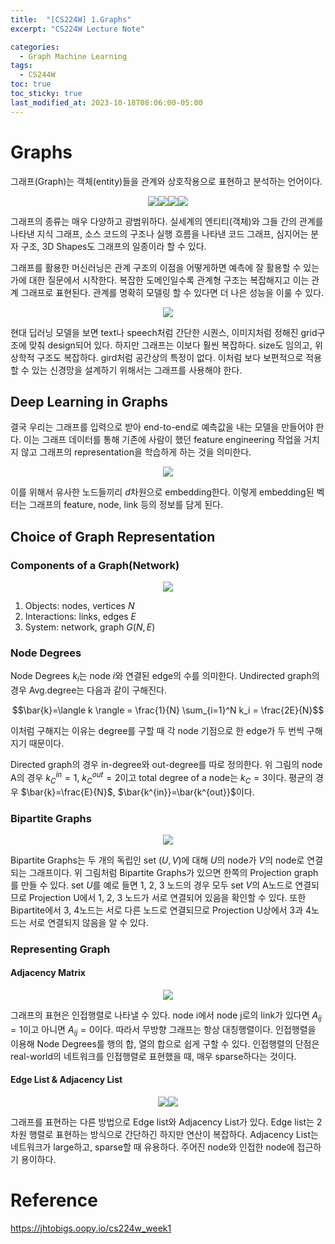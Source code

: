 ```yaml
---
title:  "[CS224W] 1.Graphs"
excerpt: "CS224W Lecture Note"

categories:
  - Graph Machine Learning
tags:
  - CS244W
toc: true
toc_sticky: true
last_modified_at: 2023-10-18T08:06:00-05:00
---
```


# Graphs
그래프(Graph)는 객체(entity)들을 관계와 상호작용으로 표현하고 분석하는 언어이다. 

<p align="center"><img src="https://github.com/user-attachments/assets/b0162419-83bf-4c34-90eb-eebb37a6cd3a" height="" width=""><img src="https://github.com/user-attachments/assets/e218828c-a9b1-454d-bc77-c7963c3bed67" height="" width=""><img src="https://github.com/user-attachments/assets/71396374-4c65-4561-85de-2ce495426594" height="" width=""><img src="https://github.com/user-attachments/assets/b9413814-f4e9-477b-b945-7bcacfefeb21" height="" width=""></p>

그래프의 종류는 매우 다양하고 광범위하다. 실세계의 엔티티(객체)와 그들 간의 관계를 나타낸 지식 그래프, 소스 코드의 구조나 실행 흐름을 나타낸 코드 그래프, 심지어는 분자 구조, 3D Shapes도 그래프의 일종이라 할 수 있다. 

그래프를 활용한 머신러닝은 관계 구조의 이점을 어떻게하면 예측에 잘 활용할 수 있는가에 대한 질문에서 시작한다. 복잡한 도메인일수록 관계형 구조는 복잡해지고 이는 관계 그래프로 표현된다. 관계를 명확히 모델링 할 수 있다면 더 나은 성능을 이룰 수 있다. 

<p align="center"><img src="https://github.com/user-attachments/assets/5dafd4a1-e937-4f79-855a-fdf3c3d08e14" height="" width=""></p>

현대 딥러닝 모델을 보면 text나 speech처럼 간단한 시퀀스, 이미지처럼 정해진 grid구조에 맞춰 design되어 있다. 하지만 그래프는 이보다 훨씬 복잡하다. size도 임의고, 위상학적 구조도 복잡하다. gird처럼 공간상의 특정이 없다. 이처럼 보다 보편적으로 적용할 수 있는 신경망을 설계하기 위해서는 그래프를 사용해야 한다. 

## Deep Learning in Graphs
결국 우리는 그래프를 입력으로 받아 end-to-end로 예측값을 내는 모델을 만들어야 한다. 이는 그래프 데이터를 통해 기존에 사람이 했던 feature engineering 작업을 거치지 않고 그래프의 representation을 학습하게 하는 것을 의미한다. 

<p align="center"><img src="https://github.com/user-attachments/assets/930a294b-de95-4f8f-94b6-4f78ee581b13" height="" width=""></p>

이를 위해서 유사한 노드들끼리 $d$차원으로 embedding한다. 이렇게 embedding된 벡터는 그래프의 feature, node, link 등의 정보를 담게 된다. 

## Choice of Graph Representation​

### Components of a Graph(Network)

<p align="center"><img src="https://github.com/user-attachments/assets/0e9f3c48-8cf2-4c06-8191-94e881087bdd" height="" width=""></p>

1. Objects: nodes, vertices $N$
2. Interactions: links, edges $E$
3. System: network, graph $G(N, E)$

### Node Degrees 

Node Degrees $k_i$는 node $i$와 연결된 edge의 수를 의미한다. Undirected graph의 경우 Avg.degree는 다음과 같이 구해진다. 

$$\bar{k}=\langle k \rangle = \frac{1}{N} \sum_{i=1}^N k_i = \frac{2E}{N}$$

이처럼 구해지는 이유는 degree를 구할 때 각 node 기점으로 한 edge가 두 번씩 구해지기 때문이다. 

Directed graph의 경우 in-degree와 out-degree를 따로 정의한다. 위 그림의 node A의 경우 $k_C^{in}=1$, $k_C^{out}=2$이고 total degree of a node는 $k_C=3$이다. 평균의 경우 $\bar{k}=\frac{E}{N}$, $\bar{k^{in}}=\bar{k^{out}}$이다. 

### Bipartite Graphs

<p align="center"><img src="https://github.com/user-attachments/assets/33615416-19ae-4387-a13d-5eb294205b95" height="" width=""></p>

Bipartite Graphs는 두 개의 독립인 set $(U, V)$에 대해 $U$의 node가 $V$의 node로 연결되는 그래프이다. 위 그림처럼 Bipartite Graphs가 있으면 한쪽의 Projection graph를 만들 수 있다. set $U$를 예로 들면 1, 2, 3 노드의 경우 모두 set $V$의 A노드로 연결되므로 Projection U에서 1, 2, 3 노드가 서로 연결되어 있음을 확인할 수 있다. 또한 Bipartite에서 3, 4노드는 서로 다른 노드로 연결되므로 Projection U상에서 3과 4노드는 서로 연결되지 않음을 알 수 있다. 

### Representing Graph

#### Adjacency Matrix

<p align="center"><img src="https://github.com/user-attachments/assets/8f04ec2b-d1ee-4c10-a1e6-6fe9fda2a447" height="" width=""></p>

그래프의 표현은 인접행렬로 나타낼 수 있다. node i에서 node j로의 link가 있다면 $A_{ij}=1$이고 아니면 $A_{ij}=0$이다. 따라서 무방향 그래프는 항상 대칭행렬이다. 인접행렬을 이용해 Node Degrees를 행의 합, 열의 합으로 쉽게 구할 수 있다. 인접행렬의 단점은 real-world의 네트워크를 인접행렬로 표현했을 때, 매우 sparse하다는 것이다.  

#### Edge List & Adjacency List

<p align="center"><img src="https://github.com/user-attachments/assets/2e626db9-07e6-4f3c-8bd7-32f28e7de81b" height="" width=""><img src="https://github.com/user-attachments/assets/eff3b7aa-9de1-4dbd-980e-2397d763eab8" height="" width=""></p>

그래프를 표현하는 다른 방법으로 Edge list와 Adjacency List가 있다. Edge list는 2차원 행렬로 표현하는 방식으로 간단하긴 하지만 연산이 복잡하다. Adjacency List는 네트워크가 large하고, sparse할 때 유용하다. 주어진 node와 인접한 node에 접근하기 용이하다. 

# Reference 

https://jhtobigs.oopy.io/cs224w_week1


